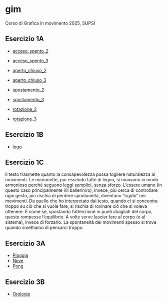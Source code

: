 # gim
Corso di Grafica in movimento 2025, SUPSI

## Esercizio 1A
- [acceso_spento_2](https://sofiaribeiromarques.github.io/gim/esercizio_1A/acceso_spento_2.html)
- [acceso_spento_3](https://sofiaribeiromarques.github.io/gim/esercizio_1A/acceso_spento_3.html)


- [aperto_chiuso_2](https://sofiaribeiromarques.github.io/gim/esercizio_1A/aperto_chiuso_2.html)
- [aperto_chiuso_3](https://sofiaribeiromarques.github.io/gim/esercizio_1A/aperto_chiuso_3.html)

- [spostamento_2](https://sofiaribeiromarques.github.io/gim/esercizio_1A/spostamento_2.html)
- [spostamento_3](https://sofiaribeiromarques.github.io/gim/esercizio_1A/spostamento_3.html)

- [rotazione_2](https://sofiaribeiromarques.github.io/gim/esercizio_1A/rotazione_2.html)
- [rotazione_3](https://sofiaribeiromarques.github.io/gim/esercizio_1A/rotazione_3.html)


## Esercizio 1B
- [logo](https://sofiaribeiromarques.github.io/gim/esercizio_1B/index.html)



## Esercizio 1C

Il testo trasmette quanto la consapevolezza possa togliere naturalezza ai movimenti. Le marionette, pur essendo fatte di legno, si muovono in modo armonioso perché seguono leggi semplici, senza sforzo. L’essere umano (in questo caso principalmente i/il ballerini/o), invece, più cerca di controllare ogni gesto, più rischia di perdere spontaneità, diventano “rigido” nei movimenti. Da quello che ho interpretato dal testo, quando ci si concentra troppo su ciò che si vuole fare, si rischia di rovinare ciò che si voleva ottenere. È come se, spostando l’attenzione in punti sbagliati del corpo, questo rompesse l’equilibrio. A volte serve lasciar fare al corpo (o al sistema), invece di forzarlo. La spontaneità dei movimenti spesso si trova quando smettiamo di pensarci troppo.








## Esercizio 3A
- [Pioggia](https://sofiaribeiromarques.github.io/gim/esercizio_3A/pioggia/index.html)
- [Neve](https://sofiaribeiromarques.github.io/gim/esercizio_3A/neve/index.html)
- [Pong](https://sofiaribeiromarques.github.io/gim/esercizio_3A/pong/index.html)



## Esercizio 3B
- [Orologio](https://sofiaribeiromarques.github.io/gim/esercizio_3B/orologio_analogico/index.html)